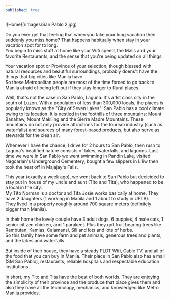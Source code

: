 ```yaml
---
published: true
---
```

![Home](/images/San Pablo 2.jpg)

Do you ever get that feeling that when you take your long vacation then suddenly you miss home? That happens habitually when stay in your vacation spot for to long.   
You begin to miss stuff at home like your Wifi speed, the Malls and your favorite Restaurants, and the sense that you're being updated on all things.

Your vacation spot or Province of your selection, though blessed with natural resources and beautiful surroundings, probably doens't have the things that big cities like Manila have.   
So these Metropolitan people are most of the time forced to go back to Manila afraid of being left out  if they stay longer to Rural places.

Well, that's not the case in San Pablo, Laguna. It's a 1st class city in the south of Luzon. With a population of less than 300,000 locals, the places is popularly known as the "City of Seven Lakes"! San Pablo has a cool climate owing to its location. It is nestled in the foothills of three mountains: Mount Banahaw, Mount Makiling and the Sierra Madre Mountains. These mountains do not only provide attractions for the tourism industry (such as waterfalls) and sources of many forest-based products, but also serve as stewards for the clean air.

Whenever I have the chance, I drive for 2 hours to San Pablo, then rush to Laguna's beatified nature consists of lakes, waterfalls, and lagoons. Last time we were in San Pablo we went swimming in Pandin Lake, visited Nagcarlan's Underground Cementery, bought a few slippers in Liliw then took the heat off in Majajay's Falls.  

This year (exactly a week ago), we went back to San Pablo but decicided to stay put in house of my uncle and aunt (Tito and Tita), who happened to be a local in the city.   
My Tito Norman is a doctor and Tita Josie works basically at home. They have 2 daughters (1 working in Manila and 1 about to study in UPLB).   
They lived in a property roughly around 700 square meters (definitely bigger than Manila). 

In their home the lovely couple have 3 adult dogs, 6 puppies, 4 male cats, 1 senior citizen chicken, and 1 parakeet. Plus they got fruit bearing trees like Rambutan, Kamias, Calamansi, Sili and lots and lots of herbs.   
So this family have some farm and pet animals, generous trees and plants, and the lakes and waterfalls.

But inside of their house, they have a steady PLDT Wifi, Cable TV, and all of the food that you can buy in Manila. Their place in San Pablo also has a mall (SM San Pablo), restaurants, reliable hospitals and respectable education institutions.

In short, my Tito and Tita have the best of both worlds. They are enjoying the simplicity of their province and the produce that place gives them and also they have all the technology, mechanics, and knowledged like Metro Manila provides.

